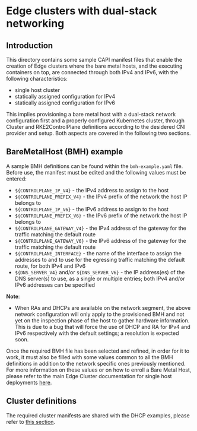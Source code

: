 # Edge clusters with dual-stack networking

## Introduction

This directory contains some sample CAPI manifest files that enable the creation of Edge clusters where the bare metal hosts, and the executing containers on top, are connected through both IPv4 and IPv6, with the following characteristics:
- single host cluster
- statically assigned configuration for IPv4
- statically assigned configuration for IPv6

This implies provisioning a bare metal host with a dual-stack network configuration first and a properly configured Kubernetes cluster, through Cluster and RKE2ControlPlane definitions according to the desidered CNI provider and setup. Both aspects are covered in the following two sections.


## BareMetalHost (BMH) example

A sample BMH definitions can be found within the `bmh-example.yaml` file. Before use, the manifest must be edited and the following values must be entered:

- `${CONTROLPLANE_IP_V4}` - the IPv4 address to assign to the host
- `${CONTROLPLANE_PREFIX_V4}` - the IPv4 prefix of the network the host IP belongs to
- `${CONTROLPLANE_IP_V6}` - the IPv6 address to assign to the host
- `${CONTROLPLANE_PREFIX_V6}` - the IPv6 prefix of the network the host IP belongs to
- `${CONTROLPLANE_GATEWAY_V4}` - the IPv4 address of the gateway for the traffic matching the default route
- `${CONTROLPLANE_GATEWAY_V6}` - the IPv6 address of the gateway for the traffic matching the default route
- `${CONTROLPLANE_INTERFACE}` - the name of the interface to assign the addresses to and to use for the egressing traffic matching the default route, for both IPv4 and IPv6
- `${DNS_SERVER_V4}` and/or `${DNS_SERVER_V6}` - the IP address(es) of the DNS server(s) to use, as a single or multiple entries; both IPv4 and/or IPv6 addresses can be specified


**Note**:
 * When RAs and DHCPs are available on the network segment, the above network configuration will only apply to the provisioned BMH and not yet on the inspection phase of the host to gather hardware information. This is due to a bug that will force the use of DHCP and RA for IPv4 and IPv6 respectively with the default settings; a resolution is expected soon.

Once the required BMH file has been selected and refined, in order for it to work, it must also be filled with some values common to all the BMH definitions in addition to the network specific ones previously mentioned. For more information on these values or on how to enroll a Bare Metal Host, please refer to the main Edge Cluster documentation for single host deployments [here](https://github.com/suse-edge/telco-cloud-examples/tree/main/telco-examples/edge-clusters#example-1---deploy-a-single-node-edge-cluster-with-the-image-generated-and-telco-profiles).


## Cluster definitions

The required cluster manifests are shared with the DHCP examples, please refer to [this section](../../../dhcp/dual-stack/single-node/README.md#Cluster-definitions).

